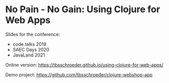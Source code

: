 # No Pain - No Gain: Using Clojure for Web Apps
Slides for the conference:
 * code.talks 2019
 * SAEC Days 2020
 * JavaLand 2021

Online version: https://tbsschroeder.github.io/using-clojure-for-web-apps/

Demo project: https://github.com/tbsschroeder/clojure-webshop-app

